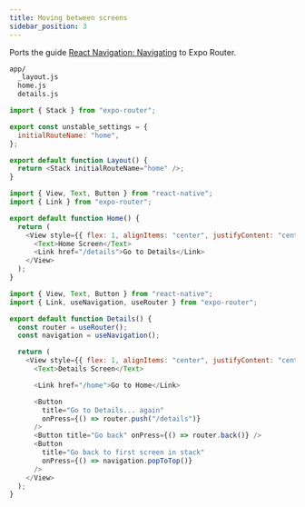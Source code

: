 ```yaml
---
title: Moving between screens
sidebar_position: 3
---
```


Ports the guide [React Navigation: Navigating](https://reactnavigation.org/docs/navigating) to Expo Router.

```bash title="File System"
app/
  _layout.js
  home.js
  details.js
```

```js title=app/_layout.js
import { Stack } from "expo-router";

export const unstable_settings = {
  initialRouteName: "home",
};

export default function Layout() {
  return <Stack initialRouteName="home" />;
}
```

```js title=app/home.js
import { View, Text, Button } from "react-native";
import { Link } from "expo-router";

export default function Home() {
  return (
    <View style={{ flex: 1, alignItems: "center", justifyContent: "center" }}>
      <Text>Home Screen</Text>
      <Link href="/details">Go to Details</Link>
    </View>
  );
}
```

```js title=app/details.js
import { View, Text, Button } from "react-native";
import { Link, useNavigation, useRouter } from "expo-router";

export default function Details() {
  const router = useRouter();
  const navigation = useNavigation();

  return (
    <View style={{ flex: 1, alignItems: "center", justifyContent: "center" }}>
      <Text>Details Screen</Text>

      <Link href="/home">Go to Home</Link>

      <Button
        title="Go to Details... again"
        onPress={() => router.push("/details")}
      />
      <Button title="Go back" onPress={() => router.back()} />
      <Button
        title="Go back to first screen in stack"
        onPress={() => navigation.popToTop()}
      />
    </View>
  );
}
```
